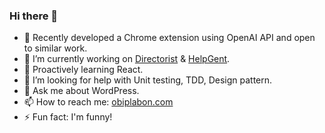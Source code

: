 ### Hi there 👋

- 📣 Recently developed a Chrome extension using OpenAI API and open to similar work.
- 🔭 I’m currently working on [Directorist](https://directorist.com/) & [HelpGent](https://wpwax.com/helpgent).
- 🌱 Proactively learning React.
- 🤔 I’m looking for help with Unit testing, TDD, Design pattern.
- 💬 Ask me about WordPress.
- 📫 How to reach me: [obiplabon.com](https:://obiplabon.com/contact/)
- ⚡ Fun fact: I'm funny!
